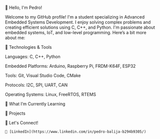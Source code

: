 👋 Hello, I'm Pedro!

Welcome to my GitHub profile! I'm a student specializing in Advanced Embedded Systems Development. I enjoy solving complex problems and creating efficient solutions using C, C++, and Python. I'm passionate about embedded systems, IoT, and low-level programming. Here’s a bit more about me:

🔧 Technologies & Tools

   Languages: C, C++, Python

   Embedded Platforms: Arduino, Raspberry Pi, FRDM-K64F, ESP32

   Tools: Git, Visual Studio Code, CMake

   Protocols: I2C, SPI, UART, CAN

   Operating Systems: Linux, FreeRTOS, RTEMS

🌱 What I’m Currently Learning

   


🚀 Projects




💬 Let's Connect!

    💼 [LinkedIn](https://www.linkedin.com/in/pedro-balija-b294b9305/)

